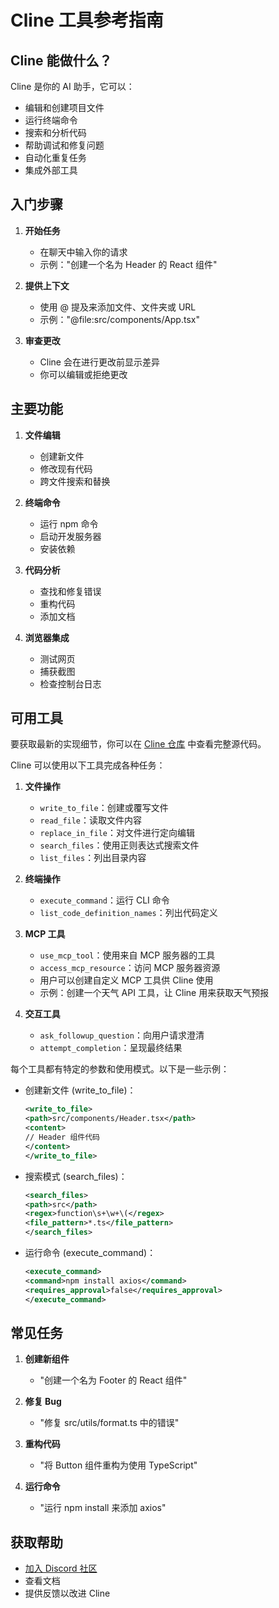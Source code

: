 # Cline 工具参考指南

## Cline 能做什么？

Cline 是你的 AI 助手，它可以：

-   编辑和创建项目文件
-   运行终端命令
-   搜索和分析代码
-   帮助调试和修复问题
-   自动化重复任务
-   集成外部工具

## 入门步骤

1. **开始任务**

    - 在聊天中输入你的请求
    - 示例："创建一个名为 Header 的 React 组件"

2. **提供上下文**

    - 使用 @ 提及来添加文件、文件夹或 URL
    - 示例："@file:src/components/App.tsx"

3. **审查更改**
    - Cline 会在进行更改前显示差异
    - 你可以编辑或拒绝更改

## 主要功能

1. **文件编辑**

    - 创建新文件
    - 修改现有代码
    - 跨文件搜索和替换

2. **终端命令**

    - 运行 npm 命令
    - 启动开发服务器
    - 安装依赖

3. **代码分析**

    - 查找和修复错误
    - 重构代码
    - 添加文档

4. **浏览器集成**
    - 测试网页
    - 捕获截图
    - 检查控制台日志

## 可用工具

要获取最新的实现细节，你可以在 [Cline 仓库](https://github.com/cline/cline/blob/main/src/core/Cline.ts) 中查看完整源代码。

Cline 可以使用以下工具完成各种任务：

1. **文件操作**

    - `write_to_file`：创建或覆写文件
    - `read_file`：读取文件内容
    - `replace_in_file`：对文件进行定向编辑
    - `search_files`：使用正则表达式搜索文件
    - `list_files`：列出目录内容

2. **终端操作**

    - `execute_command`：运行 CLI 命令
    - `list_code_definition_names`：列出代码定义

3. **MCP 工具**

    - `use_mcp_tool`：使用来自 MCP 服务器的工具
    - `access_mcp_resource`：访问 MCP 服务器资源
    - 用户可以创建自定义 MCP 工具供 Cline 使用
    - 示例：创建一个天气 API 工具，让 Cline 用来获取天气预报

4. **交互工具**
    - `ask_followup_question`：向用户请求澄清
    - `attempt_completion`：呈现最终结果

每个工具都有特定的参数和使用模式。以下是一些示例：

-   创建新文件 (write_to_file)：

    ```xml
    <write_to_file>
    <path>src/components/Header.tsx</path>
    <content>
    // Header 组件代码
    </content>
    </write_to_file>
    ```

-   搜索模式 (search_files)：

    ```xml
    <search_files>
    <path>src</path>
    <regex>function\s+\w+\(</regex>
    <file_pattern>*.ts</file_pattern>
    </search_files>
    ```

-   运行命令 (execute_command)：
    ```xml
    <execute_command>
    <command>npm install axios</command>
    <requires_approval>false</requires_approval>
    </execute_command>
    ```

## 常见任务

1. **创建新组件**

    - "创建一个名为 Footer 的 React 组件"

2. **修复 Bug**

    - "修复 src/utils/format.ts 中的错误"

3. **重构代码**

    - "将 Button 组件重构为使用 TypeScript"

4. **运行命令**
    - "运行 npm install 来添加 axios"

## 获取帮助

-   [加入 Discord 社区](https://discord.gg/cline)
-   查看文档
-   提供反馈以改进 Cline
